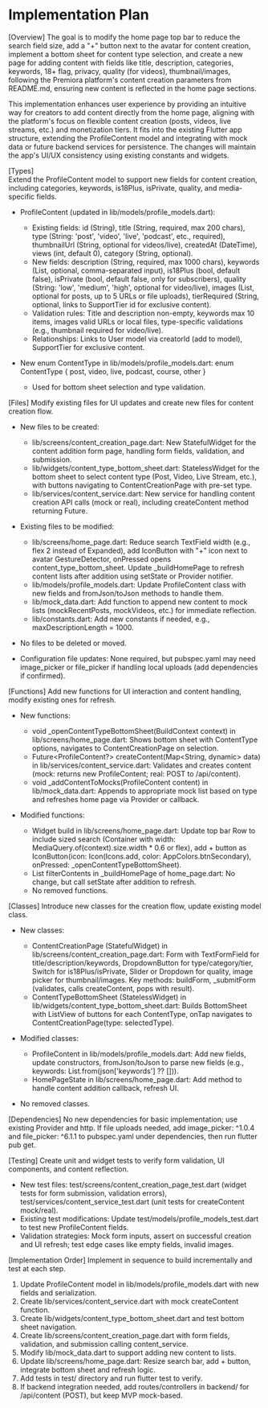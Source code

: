 # Implementation Plan

[Overview]
The goal is to modify the home page top bar to reduce the search field size, add a "+" button next to the avatar for content creation, implement a bottom sheet for content type selection, and create a new page for adding content with fields like title, description, categories, keywords, 18+ flag, privacy, quality (for videos), thumbnail/images, following the Premiora platform's content creation parameters from README.md, ensuring new content is reflected in the home page sections.

This implementation enhances user experience by providing an intuitive way for creators to add content directly from the home page, aligning with the platform's focus on flexible content creation (posts, videos, live streams, etc.) and monetization tiers. It fits into the existing Flutter app structure, extending the ProfileContent model and integrating with mock data or future backend services for persistence. The changes will maintain the app's UI/UX consistency using existing constants and widgets.

[Types]  
Extend the ProfileContent model to support new fields for content creation, including categories, keywords, is18Plus, isPrivate, quality, and media-specific fields.

- ProfileContent (updated in lib/models/profile_models.dart):
  - Existing fields: id (String), title (String, required, max 200 chars), type (String: 'post', 'video', 'live', 'podcast', etc., required), thumbnailUrl (String, optional for videos/live), createdAt (DateTime), views (int, default 0), category (String, optional).
  - New fields: description (String, required, max 1000 chars), keywords (List<String>, optional, comma-separated input), is18Plus (bool, default false), isPrivate (bool, default false, only for subscribers), quality (String: 'low', 'medium', 'high', optional for video/live), images (List<String>, optional for posts, up to 5 URLs or file uploads), tierRequired (String, optional, links to SupportTier id for exclusive content).
  - Validation rules: Title and description non-empty, keywords max 10 items, images valid URLs or local files, type-specific validations (e.g., thumbnail required for video/live).
  - Relationships: Links to User model via creatorId (add to model), SupportTier for exclusive content.

- New enum ContentType in lib/models/profile_models.dart:
  enum ContentType { post, video, live, podcast, course, other }
  - Used for bottom sheet selection and type validation.

[Files]
Modify existing files for UI updates and create new files for content creation flow.

- New files to be created:
  - lib/screens/content_creation_page.dart: New StatefulWidget for the content addition form page, handling form fields, validation, and submission.
  - lib/widgets/content_type_bottom_sheet.dart: StatelessWidget for the bottom sheet to select content type (Post, Video, Live Stream, etc.), with buttons navigating to ContentCreationPage with pre-set type.
  - lib/services/content_service.dart: New service for handling content creation API calls (mock or real), including createContent method returning Future<ProfileContent>.

- Existing files to be modified:
  - lib/screens/home_page.dart: Reduce search TextField width (e.g., flex 2 instead of Expanded), add IconButton with "+" icon next to avatar GestureDetector, onPressed opens content_type_bottom_sheet. Update _buildHomePage to refresh content lists after addition using setState or Provider notifier.
  - lib/models/profile_models.dart: Update ProfileContent class with new fields and fromJson/toJson methods to handle them.
  - lib/mock_data.dart: Add function to append new content to mock lists (mockRecentPosts, mockVideos, etc.) for immediate reflection.
  - lib/constants.dart: Add new constants if needed, e.g., maxDescriptionLength = 1000.

- No files to be deleted or moved.
- Configuration file updates: None required, but pubspec.yaml may need image_picker or file_picker if handling local uploads (add dependencies if confirmed).

[Functions]
Add new functions for UI interaction and content handling, modify existing ones for refresh.

- New functions:
  - void _openContentTypeBottomSheet(BuildContext context) in lib/screens/home_page.dart: Shows bottom sheet with ContentType options, navigates to ContentCreationPage on selection.
  - Future<ProfileContent?> createContent(Map<String, dynamic> data) in lib/services/content_service.dart: Validates and creates content (mock: returns new ProfileContent; real: POST to /api/content).
  - void _addContentToMocks(ProfileContent content) in lib/mock_data.dart: Appends to appropriate mock list based on type and refreshes home page via Provider or callback.

- Modified functions:
  - Widget build in lib/screens/home_page.dart: Update top bar Row to include sized search (Container with width: MediaQuery.of(context).size.width * 0.6 or flex), add + button as IconButton(icon: Icon(Icons.add, color: AppColors.btnSecondary), onPressed: _openContentTypeBottomSheet).
  - List<ProfileContent> filterContents in _buildHomePage of home_page.dart: No change, but call setState after addition to refresh.
  - No removed functions.

[Classes]
Introduce new classes for the creation flow, update existing model class.

- New classes:
  - ContentCreationPage (StatefulWidget) in lib/screens/content_creation_page.dart: Form with TextFormField for title/description/keywords, DropdownButton for type/category/tier, Switch for is18Plus/isPrivate, Slider or Dropdown for quality, image picker for thumbnail/images. Key methods: buildForm, _submitForm (validates, calls createContent, pops with result).
  - ContentTypeBottomSheet (StatelessWidget) in lib/widgets/content_type_bottom_sheet.dart: Builds BottomSheet with ListView of buttons for each ContentType, onTap navigates to ContentCreationPage(type: selectedType).

- Modified classes:
  - ProfileContent in lib/models/profile_models.dart: Add new fields, update constructors, fromJson/toJson to parse new fields (e.g., keywords: List<String>.from(json['keywords'] ?? [])).
  - HomePageState in lib/screens/home_page.dart: Add method to handle content addition callback, refresh UI.

- No removed classes.

[Dependencies]
No new dependencies for basic implementation; use existing Provider and http. If file uploads needed, add image_picker: ^1.0.4 and file_picker: ^6.1.1 to pubspec.yaml under dependencies, then run flutter pub get.

[Testing]
Create unit and widget tests to verify form validation, UI components, and content reflection.

- New test files: test/screens/content_creation_page_test.dart (widget tests for form submission, validation errors), test/services/content_service_test.dart (unit tests for createContent mock/real).
- Existing test modifications: Update test/models/profile_models_test.dart to test new ProfileContent fields.
- Validation strategies: Mock form inputs, assert on successful creation and UI refresh; test edge cases like empty fields, invalid images.

[Implementation Order]
Implement in sequence to build incrementally and test at each step.

1. Update ProfileContent model in lib/models/profile_models.dart with new fields and serialization.
2. Create lib/services/content_service.dart with mock createContent function.
3. Create lib/widgets/content_type_bottom_sheet.dart and test bottom sheet navigation.
4. Create lib/screens/content_creation_page.dart with form fields, validation, and submission calling content_service.
5. Modify lib/mock_data.dart to support adding new content to lists.
6. Update lib/screens/home_page.dart: Resize search bar, add + button, integrate bottom sheet and refresh logic.
7. Add tests in test/ directory and run flutter test to verify.
8. If backend integration needed, add routes/controllers in backend/ for /api/content (POST), but keep MVP mock-based.
